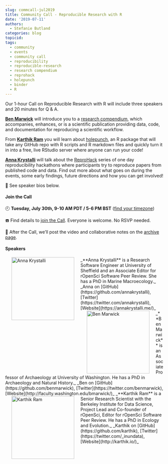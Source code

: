 ```yaml
---
slug: commcall-jul2019
title: Community Call - Reproducible Research with R
date: '2019-07-11'
authors:
  - Stefanie Butland
categories: blog
topicid:
tags:
  - community
  - events
  - community call
  - reproducibility
  - reproducible-research
  - research compendium
  - reprohack
  - holepunch
  - binder
  - R
---
```

Our 1-hour Call on Reproducible Research with R will include three speakers and 20 minutes for Q & A.

[**Ben Marwick**](/authors/ben-marwick/) will introduce you to a [research compendium](https://research-compendium.science/), which accompanies, enhances, or is a scientific publication providing data, code, and documentation for reproducing a scientific workflow.

From [**Karthik Ram**](/authors/karthik-ram/) you will learn about [holepunch](https://karthik.github.io/holepunch/), an R package that will take any GitHub repo with R scripts and R markdown files and quickly turn it in into a free, live RStudio server where anyone can run your code!

[**Anna Krystalli**](/authors/anna-krystalli/) will talk about the [ReproHack](https://sheffield-university.shinyapps.io/ReproHack_CCMcr/) series of one day reproducibility hackathons where participants try to reproduce papers from published code and data. Find out more about what goes on during the events, some early findings, future directions and how you can get involved!

🎤 See speaker bios below.  

#### Join the Call

🕘 **Tuesday, July 30th, 9-10 AM PDT / 5-6 PM BST** ([find your timezone](http://bit.ly/2JfrzmE))

☎️ Find details to [join the Call](/commcalls/2019-07-30/). Everyone is welcome. No RSVP needed.

🎥 After the Call, we’ll post the video and collaborative notes on the [archive page](/commcalls/2019-07-30/).


#### Speakers

<img src="/img/blog-images/2018-06-22-new-editors/anna-krystalli.jpg" alt="Anna Krystalli" style="margin: 0px 20px; width: 200px;" align="left">
_**Anna Krystalli** is a Research Software Engineer at University of Sheffield and an Associate Editor for rOpenSci Software Peer Review. She has a PhD in Marine Macroecology._  
_Anna on [GitHub](https://github.com/annakrystalli), [Twitter](https://twitter.com/annakrystalli), [Website](https://annakrystalli.me/)_  

<img src="/img/blog-images/2019-07-11-commcall-jul2019/ben-marwick.jpg" alt="Ben Marwick" style="margin: 0px 20px; width: 200px;" align="left">
_**Ben Marwick** is an Associate Professor of Archaeology at University of Washington. He has a PhD in Archaeology and Natural History._  
_Ben on [GitHub](https://github.com/benmarwick), [Twitter](https://twitter.com/benmarwick), [Website](http://faculty.washington.edu/bmarwick/)_  

<img src="/blog-images/2019-07-11-commcall-jul2019/karthik-ram.jpg" alt="Karthik Ram" style="margin: 0px 20px; width: 200px;" align="left">
_**Karthik Ram** is a Senior Research Scientist with the Berkeley Institute for Data Science, Project Lead and Co-founder of rOpenSci, Editor for rOpenSci Software Peer Review. He has a PhD in Ecology and Evolution._  
_Karthik on [GitHub](https://github.com/karthik), [Twitter](https://twitter.com/_inundata), [Website](http://karthik.io/)_  
